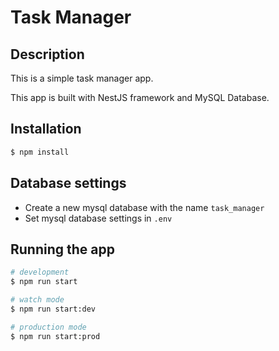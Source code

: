 # Task Manager

## Description

This is a simple task manager app.

This app is built with NestJS framework and MySQL Database.

## Installation

```bash
$ npm install
```

## Database settings

- Create a new mysql database with the name `task_manager`
- Set mysql database settings in `.env`

## Running the app

```bash
# development
$ npm run start

# watch mode
$ npm run start:dev

# production mode
$ npm run start:prod
```

